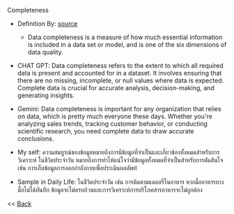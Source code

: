 Completeness
- Definition By: [source](https://www.montecarlodata.com/blog-what-is-data-completeness/)
  - Data completeness is a measure of how much essential information is included in a data set or model, and is one of the six dimensions of data quality.
 
- CHAT GPT: Data completeness refers to the extent to which all required data is present and accounted for in a dataset. It involves ensuring that there are no missing, incomplete, or null values where data is expected. Complete data is crucial for accurate analysis, decision-making, and generating insights.
- Gemini: Data completeness is important for any organization that relies on data, which is pretty much everyone these days.  Whether you're analyzing sales trends, tracking customer behavior, or conducting scientific research, you need complete data to draw accurate conclusions.
- My self: ความสมบูรณ์ของข้อมูลหมายถึงการมีข้อมูลที่จำเป็นและเกี่ยวข้องทั้งหมดสำหรับการวิเคราะห์ ในชีวิตประจำวัน หมายถึงการทำให้แน่ใจว่ามีข้อมูลทั้งหมดที่จำเป็นสำหรับการตัดสินใจ เช่น การเก็บข้อมูลการออกกำลังกายเพื่อประเมินผลลัพท์
- Sample in Daily Life: ในชีวิตประจำวัน เช่น การติดตามแคลอรี่ในอาหาร หากมื้ออาหารบางมื้อไม่ได้บันทึก ข้อมูลจะไม่ครบถ้วนและการวิเคราะห์การบริโภคสารอาหารจะไม่ถูกต้อง

<< [Back](README.md)

